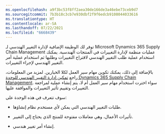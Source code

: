 ```yaml
---
ms.openlocfilehash: a9f3bc53f8ff2aea30de166de3a46ebe73ceb9d7
ms.sourcegitcommit: 7b3b18c3cb7e930dbf2f9f6edcb9108044033616
ms.translationtype: HT
ms.contentlocale: ar-SA
ms.lasthandoff: 07/22/2021
ms.locfileid: "6668439"
---
```

توفر لك الوظيفة الإضافية لإدارة التغيير الهندسي لـ Microsoft Dynamics 365 Supply Chain Management عمليات منظمة لإدارة التغييرات في المنتجات الهندسية. يمكنك استخدام عملية طلب التغيير الهندسي لاقتراح التغييرات وطلبها ثم استخدام عملية أمر التغيير الهندسي لإجراء التغييرات.

بالإضافة إلى ذلك، يمكنك تكوين مهام سير العمل لكلا الخيارين. لمزيد من المعلومات، راجع [تمكين إدارة التغيير الهندسي للوحدة Dynamics 365 Supply Chain Management](/learn/modules/enable-engineering-change-management/?azure-portal=true). سواء اخترت استخدام مهام سير العمل أم لا، يتم إنشاء عملية لمراجعة التغييرات وتقييم تأثير التغييرات والموافقة عليها.

سوف تتعرف في هذه الوحدة على:

- طلبات التغيير الهندسي التي يمكن لأي مستخدم نظام إنشاؤها.

- تأثيرات الأعمال، وهي معاملات مفتوحة للمنتج الذي يحتاج إلى التغيير.

- إنشاء أمر تغيير هندسي.
